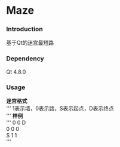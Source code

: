 ﻿# Maze
### Introduction
基于Qt的迷宫最短路  
### Dependency
Qt 4.8.0  
### Usage
**迷宫格式**  
'''
1表示墙，0表示路，S表示起点，D表示终点  
'''
**样例**  
'''
0 0 D  
0 0 0   
S 1 1   
'''

